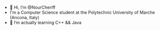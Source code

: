 - 👋 Hi, I’m @NourCheriff
- I'm a Computer Science student at the Polytechnic University of Marche (Ancona, Italy)
- 🌱 I’m actually learning C++ && Java



<!---
NourCheriff/NourCheriff is a ✨ special ✨ repository because its `README.md` (this file) appears on your GitHub profile.
You can click the Preview link to take a look at your changes.
--->
